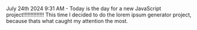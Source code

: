 July 24th 2024
9:31 AM - Today is the day for a new JavaScript project!!!!!!!!!!!!!! This time I decided to do the lorem ipsum generator project, because thats what caught my attention the most.